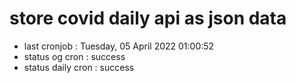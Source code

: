 # store covid daily api as json data

- last cronjob : Tuesday, 05 April 2022 01:00:52
- status og cron : success
- status daily cron : success
      
      